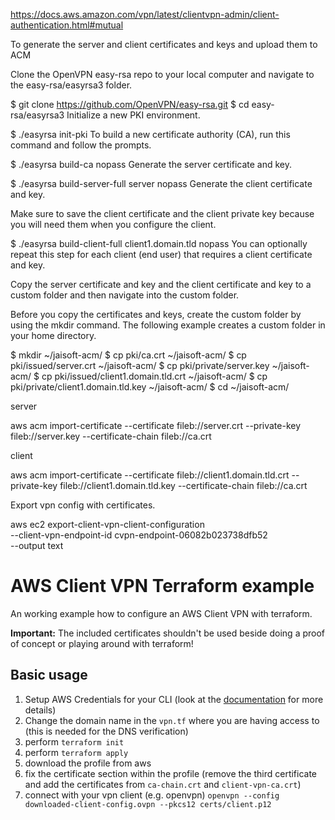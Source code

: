 


https://docs.aws.amazon.com/vpn/latest/clientvpn-admin/client-authentication.html#mutual

To generate the server and client certificates and keys and upload them to ACM

Clone the OpenVPN easy-rsa repo to your local computer and navigate to the easy-rsa/easyrsa3 folder.

$ git clone https://github.com/OpenVPN/easy-rsa.git
$ cd easy-rsa/easyrsa3
Initialize a new PKI environment.

$ ./easyrsa init-pki
To build a new certificate authority (CA), run this command and follow the prompts.

$ ./easyrsa build-ca nopass
Generate the server certificate and key.

$ ./easyrsa build-server-full server nopass
Generate the client certificate and key.

Make sure to save the client certificate and the client private key because you will need them when you configure the client.

$ ./easyrsa build-client-full client1.domain.tld nopass
You can optionally repeat this step for each client (end user) that requires a client certificate and key.

Copy the server certificate and key and the client certificate and key to a custom folder and then navigate into the custom folder.

Before you copy the certificates and keys, create the custom folder by using the mkdir command. The following example creates a custom folder in your home directory.

$ mkdir ~/jaisoft-acm/
$ cp pki/ca.crt ~/jaisoft-acm/
$ cp pki/issued/server.crt ~/jaisoft-acm/
$ cp pki/private/server.key ~/jaisoft-acm/
$ cp pki/issued/client1.domain.tld.crt ~/jaisoft-acm/
$ cp pki/private/client1.domain.tld.key ~/jaisoft-acm/
$ cd ~/jaisoft-acm/


server

aws acm import-certificate --certificate fileb://server.crt --private-key fileb://server.key --certificate-chain fileb://ca.crt




client


aws acm import-certificate --certificate fileb://client1.domain.tld.crt --private-key fileb://client1.domain.tld.key --certificate-chain fileb://ca.crt



Export vpn config with certificates.

aws ec2 export-client-vpn-client-configuration \
    --client-vpn-endpoint-id cvpn-endpoint-06082b023738dfb52 \
    --output text



# AWS Client VPN Terraform example

An working example how to configure an AWS Client VPN with terraform.

**Important:** The included certificates shouldn't be used beside doing
a proof of concept or playing around with terraform!

## Basic usage

1. Setup AWS Credentials for your CLI (look at the [documentation](https://registry.terraform.io/providers/hashicorp/aws/latest/docs/guides/version-3-upgrade#provider-authentication-updates) for more details)
1. Change the domain name in the `vpn.tf` where you are having access to (this is needed for the DNS verification)
1. perform `terraform init`
1. perform `terraform apply`
1. download the profile from aws
1. fix the certificate section within the profile (remove the third certificate and add the certificates from `ca-chain.crt` and `client-vpn-ca.crt`)
1. connect with your vpn client (e.g. openvpn) `openvpn --config downloaded-client-config.ovpn --pkcs12 certs/client.p12`
